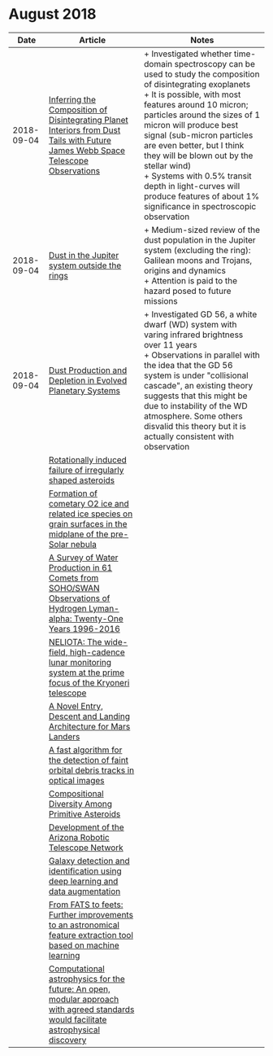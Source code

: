 # August 2018

| Date | Article | Notes | 
| ---- | ---- | ---- |
| 2018-09-04 | [Inferring the Composition of Disintegrating Planet Interiors from Dust Tails with Future James Webb Space Telescope Observations](https://arxiv.org/abs/1808.07043) | + Investigated whether time-domain spectroscopy can be used to study the composition of disintegrating exoplanets <br> + It is possible, with most features around 10 micron; particles around the sizes of 1 micron will produce best signal (sub-micron particles are even better, but I think they will be blown out by the stellar wind) <br> + Systems with 0.5% transit depth in light-curves will produce features of about 1% significance in spectroscopic observation
| 2018-09-04 | [Dust in the Jupiter system outside the rings](https://arxiv.org/abs/1808.10325) | + Medium-sized review of the dust population in the Jupiter system (excluding the ring): Galilean moons and Trojans, origins and dynamics <br> + Attention is paid to the hazard posed to future missions
| 2018-09-04 | [Dust Production and Depletion in Evolved Planetary Systems](https://arxiv.org/abs/1808.09967) | + Investigated GD 56, a white dwarf (WD) system with varing infrared brightness over 11 years <br> + Observations in parallel with the idea that the GD 56 system is under "collisional cascade", an existing theory suggests that this might be due to instability of the WD atmosphere. Some others disvalid this theory but it is actually consistent with observation
| | [Rotationally induced failure of irregularly shaped asteroids](https://arxiv.org/abs/1808.02168) |
| | [Formation of cometary O2 ice and related ice species on grain surfaces in the midplane of the pre-Solar nebula](https://arxiv.org/abs/1808.03329) |
| | [A Survey of Water Production in 61 Comets from SOHO/SWAN Observations of Hydrogen Lyman-alpha: Twenty-One Years 1996-2016](https://arxiv.org/abs/1808.10865) |
| | [NELIOTA: The wide-field, high-cadence lunar monitoring system at the prime focus of the Kryoneri telescope](https://arxiv.org/abs/1809.00495) |
| | [A Novel Entry, Descent and Landing Architecture for Mars Landers](https://arxiv.org/abs/1809.00062) |
| | [A fast algorithm for the detection of faint orbital debris tracks in optical images](https://arxiv.org/abs/1809.00239) |
| | [Compositional Diversity Among Primitive Asteroids](https://arxiv.org/abs/1809.01148) |
| | [Development of the Arizona Robotic Telescope Network](https://arxiv.org/abs/1809.01180) |
| | [Galaxy detection and identification using deep learning and data augmentation](https://arxiv.org/abs/1809.01691) |
| | [From FATS to feets: Further improvements to an astronomical feature extraction tool based on machine learning](https://arxiv.org/abs/1809.02154) |
| | [Computational astrophysics for the future: An open, modular approach with agreed standards would facilitate astrophysical discovery](https://arxiv.org/abs/1809.02600) |
